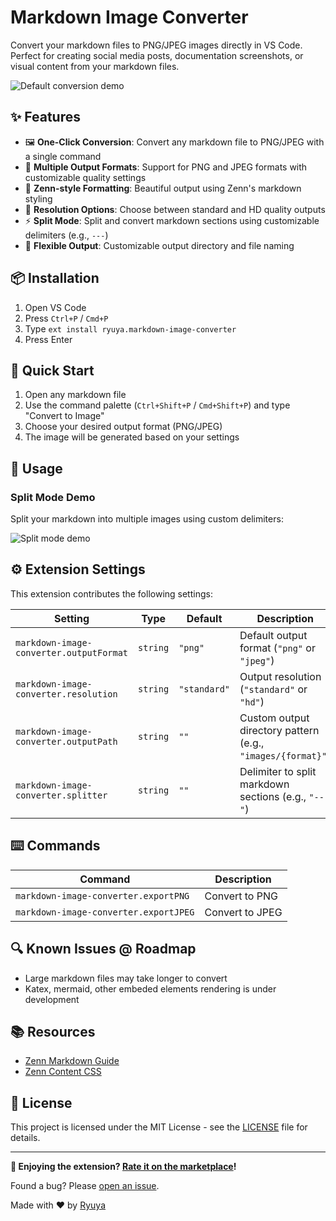 # Markdown Image Converter

Convert your markdown files to PNG/JPEG images directly in VS Code. Perfect for creating social media posts, documentation screenshots, or visual content from your markdown files.

![Default conversion demo](images/demo.gif)

## ✨ Features

- 🖼️ **One-Click Conversion**: Convert any markdown file to PNG/JPEG with a single command
- 📱 **Multiple Output Formats**: Support for PNG and JPEG formats with customizable quality settings
- 🎨 **Zenn-style Formatting**: Beautiful output using Zenn's markdown styling
- 📏 **Resolution Options**: Choose between standard and HD quality outputs
- ⚡ **Split Mode**: Split and convert markdown sections using customizable delimiters (e.g., `---`)
- 🎯 **Flexible Output**: Customizable output directory and file naming

## 📦 Installation

1. Open VS Code
2. Press `Ctrl+P` / `Cmd+P`
3. Type `ext install ryuya.markdown-image-converter`
4. Press Enter

## 🚀 Quick Start

1. Open any markdown file
2. Use the command palette (`Ctrl+Shift+P` / `Cmd+Shift+P`) and type "Convert to Image"
3. Choose your desired output format (PNG/JPEG)
4. The image will be generated based on your settings

## 📝 Usage
### Split Mode Demo
Split your markdown into multiple images using custom delimiters:

![Split mode demo](images/split.gif)

## ⚙️ Extension Settings

This extension contributes the following settings:

| Setting                                 | Type     | Default      | Description                                                 |
| --------------------------------------- | -------- | ------------ | ----------------------------------------------------------- |
| `markdown-image-converter.outputFormat` | `string` | `"png"`      | Default output format (`"png"` or `"jpeg"`)                 |
| `markdown-image-converter.resolution`   | `string` | `"standard"` | Output resolution (`"standard"` or `"hd"`)                  |
| `markdown-image-converter.outputPath`   | `string` | `""`         | Custom output directory pattern (e.g., `"images/{format}"`) |
| `markdown-image-converter.splitter`     | `string` | `""`         | Delimiter to split markdown sections (e.g., `"---"`)        |

## ⌨️ Commands

| Command                               | Description     |
| ------------------------------------- | --------------- |
| `markdown-image-converter.exportPNG`  | Convert to PNG  |
| `markdown-image-converter.exportJPEG` | Convert to JPEG |

## 🔍 Known Issues @ Roadmap

- Large markdown files may take longer to convert
- Katex, mermaid, other embeded elements rendering is under development


## 📚 Resources

- [Zenn Markdown Guide](https://zenn.dev/zenn/articles/markdown-guide)
- [Zenn Content CSS](https://github.com/zenn-dev/zenn-editor/tree/canary/packages/zenn-content-css)

## 📄 License

This project is licensed under the MIT License - see the [LICENSE](LICENSE) file for details.

---

**🌟 Enjoying the extension? [Rate it on the marketplace](https://marketplace.visualstudio.com/items?itemName=ryuya.markdown-image-converter)!**

Found a bug? Please [open an issue](https://github.com/3ru/markdown-image-converter/issues).

Made with ❤️ by [Ryuya](https://github.com/3ru)
